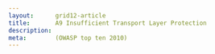 ```yaml
---
layout:      grid12-article
title:       A9 Insufficient Transport Layer Protection
description: 
meta:        (OWASP top ten 2010)
---
```


